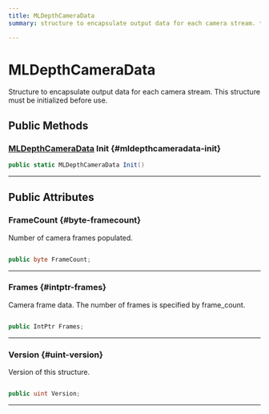 ```yaml
---
title: MLDepthCameraData
summary: structure to encapsulate output data for each camera stream. this structure must be initialized before use. 

---
```


# MLDepthCameraData




Structure to encapsulate output data for each camera stream. This structure must be initialized before use.   





## Public Methods

### [MLDepthCameraData](/versioned_docs/version-02-Aug-2023/unity-api/api/UnityEngine.XR.MagicLeap/MLDepthCamera/NativeBindings/UnityEngine.XR.MagicLeap.MLDepthCamera.NativeBindings.MLDepthCameraData.md) Init {#mldepthcameradata-init}

```csharp
public static MLDepthCameraData Init()
```






-----------

## Public Attributes

### FrameCount {#byte-framecount}

Number of camera frames populated. 

```csharp

public byte FrameCount;

```






-----------

### Frames {#intptr-frames}

Camera frame data. The number of frames is specified by frame&#95;count. 

```csharp

public IntPtr Frames;

```






-----------

### Version {#uint-version}

Version of this structure. 

```csharp

public uint Version;

```






-----------


